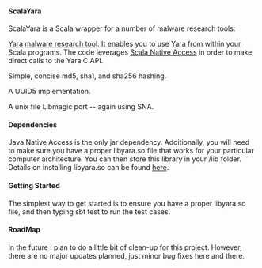 <h4>ScalaYara</h4>

<p>ScalaYara is a Scala wrapper for a number of malware research tools:</p>

<p><a href="https://plusvic.github.io/yara/">Yara malware research tool</a>. It enables you to use Yara from within your Scala programs. The code leverages <a href="https://code.google.com/p/scala-native-access/">Scala Native Access</a> in order to make direct calls to the Yara C API.</p>

<p>Simple, concise md5, sha1, and sha256 hashing.</p>

<p>A UUID5 implementation.</p>

<p>A unix file Libmagic port -- again using SNA.</p>

<h4>Dependencies</h4>

<p>Java Native Access is the only jar dependency. Additionally, you will need to make sure you have a proper libyara.so file that works for your particular computer architecture. You can then store this library in your /lib folder. Details on installing libyara.so can be found <a href="http://yara.readthedocs.org/en/latest/gettingstarted.html">here</a>.</p>

<h4>Getting Started</h4>

<p>The simplest way to get started is to ensure you have a proper libyara.so file, and then typing sbt test to run the test cases.</p>

<h4>RoadMap</h4>

<p>In the future I plan to do a little bit of clean-up for this project. However, there are no major updates planned, just minor bug fixes here and there.</p>
